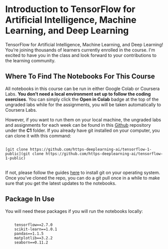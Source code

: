 # Introduction to TensorFlow for Artificial Intelligence, Machine Learning, and Deep Learning

TensorFlow for Artificial Intelligence, Machine Learning, and Deep Learning! You’re joining thousands of learners currently enrolled in the course. I'm excited to have you in the class and look forward to your contributions to the learning community.

## Where To Find The Notebooks For This Course

All notebooks in this course can be run in either Google Colab or Coursera Labs. **You don’t need a local environment set up to follow the coding exercises**. You can simply click the **Open in Colab** badge at the top of the ungraded labs while for the assignments, you will be taken automatically to Coursera Labs. 

However, if you want to run them on your local machine, the ungraded labs and assignments for each week can be found in this [Github](https://github.com/https-deeplearning-ai/tensorflow-1-public/tree/main/C1) repository under the **C1** folder. If you already have git installed on your computer, you can clone it with this command:

<pre>
<code>
[git clone https://github.com/https-deeplearning-ai/tensorflow-1-public](git clone https://github.com/https-deeplearning-ai/tensorflow-1-public)
</code>
</pre>

If not, please follow the guides [here](https://git-scm.com/book/en/v2/Getting-Started-Installing-Git) to install git on your operating system. Once you’ve cloned the repo, you can do a git pull once in a while to make sure that you get the latest updates to the notebooks.

## Package In Use

You will need these packages if you will run the notebooks locally:

<pre>
<code>
    tensorflow==2.7.0
    scikit-learn==1.0.1
    pandas==1.1.5
    matplotlib==3.2.2
    seaborn==0.11.2
</code>
</pre>